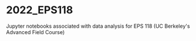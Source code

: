# 2022_EPS118
Jupyter notebooks associated with data analysis for EPS 118 (UC Berkeley's Advanced Field Course)
